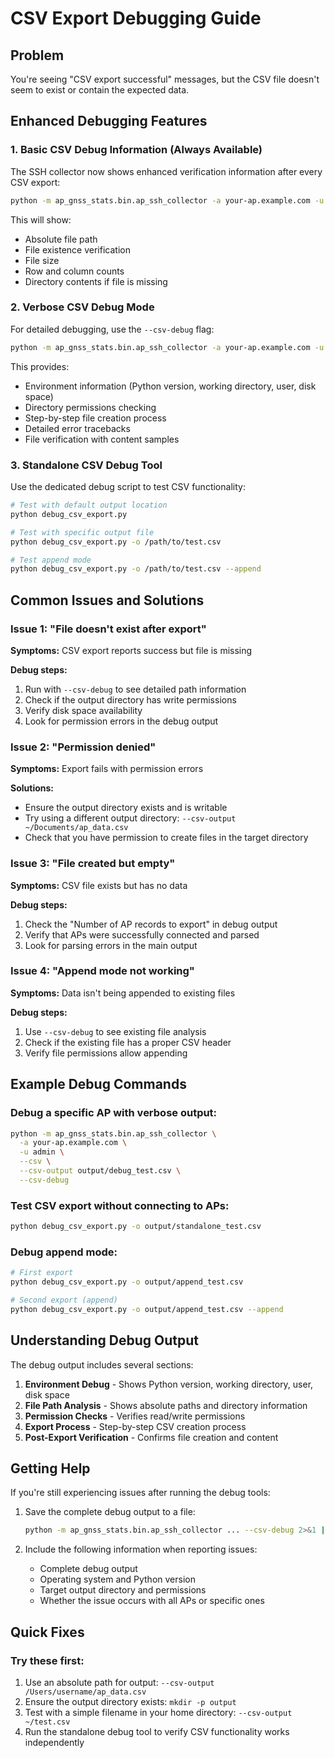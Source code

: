 # CSV Export Debugging Guide

## Problem
You're seeing "CSV export successful" messages, but the CSV file doesn't seem to exist or contain the expected data.

## Enhanced Debugging Features

### 1. Basic CSV Debug Information (Always Available)
The SSH collector now shows enhanced verification information after every CSV export:

```bash
python -m ap_gnss_stats.bin.ap_ssh_collector -a your-ap.example.com -u username --csv
```

This will show:
- Absolute file path
- File existence verification
- File size
- Row and column counts
- Directory contents if file is missing

### 2. Verbose CSV Debug Mode
For detailed debugging, use the `--csv-debug` flag:

```bash
python -m ap_gnss_stats.bin.ap_ssh_collector -a your-ap.example.com -u username --csv --csv-debug
```

This provides:
- Environment information (Python version, working directory, user, disk space)
- Directory permissions checking
- Step-by-step file creation process
- Detailed error tracebacks
- File verification with content samples

### 3. Standalone CSV Debug Tool
Use the dedicated debug script to test CSV functionality:

```bash
# Test with default output location
python debug_csv_export.py

# Test with specific output file
python debug_csv_export.py -o /path/to/test.csv

# Test append mode
python debug_csv_export.py -o /path/to/test.csv --append
```

## Common Issues and Solutions

### Issue 1: "File doesn't exist after export"
**Symptoms:** CSV export reports success but file is missing

**Debug steps:**
1. Run with `--csv-debug` to see detailed path information
2. Check if the output directory has write permissions
3. Verify disk space availability
4. Look for permission errors in the debug output

### Issue 2: "Permission denied"
**Symptoms:** Export fails with permission errors

**Solutions:**
- Ensure the output directory exists and is writable
- Try using a different output directory: `--csv-output ~/Documents/ap_data.csv`
- Check that you have permission to create files in the target directory

### Issue 3: "File created but empty"
**Symptoms:** CSV file exists but has no data

**Debug steps:**
1. Check the "Number of AP records to export" in debug output
2. Verify that APs were successfully connected and parsed
3. Look for parsing errors in the main output

### Issue 4: "Append mode not working"
**Symptoms:** Data isn't being appended to existing files

**Debug steps:**
1. Use `--csv-debug` to see existing file analysis
2. Check if the existing file has a proper CSV header
3. Verify file permissions allow appending

## Example Debug Commands

### Debug a specific AP with verbose output:
```bash
python -m ap_gnss_stats.bin.ap_ssh_collector \
  -a your-ap.example.com \
  -u admin \
  --csv \
  --csv-output output/debug_test.csv \
  --csv-debug
```

### Test CSV export without connecting to APs:
```bash
python debug_csv_export.py -o output/standalone_test.csv
```

### Debug append mode:
```bash
# First export
python debug_csv_export.py -o output/append_test.csv

# Second export (append)
python debug_csv_export.py -o output/append_test.csv --append
```

## Understanding Debug Output

The debug output includes several sections:

1. **Environment Debug** - Shows Python version, working directory, user, disk space
2. **File Path Analysis** - Shows absolute paths and directory information
3. **Permission Checks** - Verifies read/write permissions
4. **Export Process** - Step-by-step CSV creation process
5. **Post-Export Verification** - Confirms file creation and content

## Getting Help

If you're still experiencing issues after running the debug tools:

1. Save the complete debug output to a file:
   ```bash
   python -m ap_gnss_stats.bin.ap_ssh_collector ... --csv-debug 2>&1 | tee debug_output.txt
   ```

2. Include the following information when reporting issues:
   - Complete debug output
   - Operating system and Python version
   - Target output directory and permissions
   - Whether the issue occurs with all APs or specific ones

## Quick Fixes

### Try these first:
1. Use an absolute path for output: `--csv-output /Users/username/ap_data.csv`
2. Ensure the output directory exists: `mkdir -p output`
3. Test with a simple filename in your home directory: `--csv-output ~/test.csv`
4. Run the standalone debug tool to verify CSV functionality works independently
